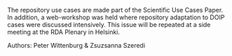 The repository use cases are made part of the Scientific Use Cases Paper. In addition, a web-workshop was held where repository adaptation to DOIP cases were discussed intensively. This issue will be repeated at a side meeting at the RDA Plenary in Helsinki.

Authors: Peter Wittenburg & Zsuzsanna Szeredi
